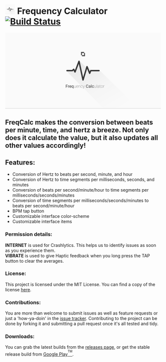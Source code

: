 # <img src="https://raw.githubusercontent.com/CytoDev/FrequencyCalculator/c12453137c009874161a43e84cc8c57f9f2f8813/art/Hi-res%20icon.png" alt="logo" width="32" />&nbsp;Frequency Calculator [![Build Status](https://travis-ci.org/CytoDev/FrequencyCalculator.svg?branch=master)](https://travis-ci.org/CytoDev/FrequencyCalculator)
  
<img src="https://raw.githubusercontent.com/CytoDev/FrequencyCalculator/c12453137c009874161a43e84cc8c57f9f2f8813/art/Feature%20graphic.png" alt="banner" />
  
FreqCalc makes the conversion between beats per minute, time, and hertz a breeze. Not only does it calculate the value, but it also updates all other values accordingly!  
  ---  
## Features:
 - Conversion of Hertz to beats per second, minute, and hour  
 - Conversion of Hertz to time segments per milliseconds, seconds, and minutes  
 - Conversion of beats per second/minute/hour to time segments per milliseconds/seconds/minutes  
 - Conversion of time segments per milliseconds/seconds/minutes to beats per second/minute/hour  
 - BPM tap button  
 - Customizable interface color-scheme  
 - Customizable interface items  
  
### Permission details:
__INTERNET__ is used for Crashlytics. This helps us to identify issues as soon as you experience them.  
__VIBRATE__ is used to give Haptic feedback when you long press the TAP button to clear the averages.  
  
### License:
This project is licensed under the MIT License. You can find a copy of the license [here](license.md).
  
### Contributions:
You are more than welcome to submit issues as well as feature requests or just a 'how-ya-doin' in the [issue tracker](https://github.com/CytoDev/FrequencyCalculator/issues/new). Contributing to the project can be done by forking it and submitting a pull request once it's all tested and tidy.  
  
### Downloads:
You can grab the latest builds from the [releases page](https://github.com/CytoDev/FrequencyCalculator/releases), or get the stable release build from [Google Play<sup><sup>TM</sup></sup>](https://play.google.com/store/apps/details?id=io.cytodev.freqcalc).
